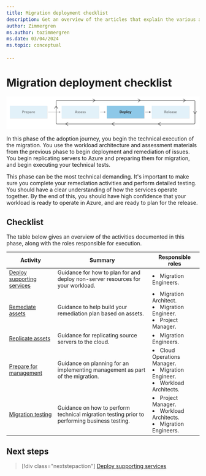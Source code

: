 ```yaml
---
title: Migration deployment checklist
description: Get an overview of the articles that explain the various activities that may be involved in migrating a workload in Azure.
author: Zimmergren
ms.author: tozimmergren
ms.date: 03/04/2024
ms.topic: conceptual

---
```


# Migration deployment checklist

![Diagram that shows the deploy-phase of the migration guidance in the Cloud Adoption Framework](../media/migrate-deploy.svg)

In this phase of the adoption journey, you begin the technical execution of the migration. You use the workload architecture and assessment materials from the previous phase to begin deployment and remediation of issues. You begin replicating servers to Azure and preparing them for migration, and begin executing your technical tests.

This phase can be the most technical demanding. It's important to make sure you complete your remediation activities and perform detailed testing. You should have a clear understanding of how the services operate together. By the end of this, you should have high confidence that your workload is ready to operate in Azure, and are ready to plan for the release.

## Checklist

The table below gives an overview of the activities documented in this phase, along with the roles responsible for execution.

|Activity|Summary|Responsible roles|
|---|---|---|
|[Deploy supporting services](./deploy-supporting-services.md)|Guidance for how to plan for and deploy non-server resources for your workload.|<li>Migration Engineers.|
|[Remediate assets](./remediate.md)|Guidance to help build your remediation plan based on assets.|<li>Migration Architect.<br><li>Migration Engineer.<br><li>Project Manager.|
|[Replicate assets](./replicate.md)|Guidance for replicating source servers to the cloud.|<li>Migration Engineers.|
|[Prepare for management](./prepare-for-management.md)|Guidance on planning for an implementing management as part of the migration.|<li>Cloud Operations Manager.<br><li>Migration Engineer.<br><li>Workload Architects.|
|[Migration testing](./migration-test.md)|Guidance on how to perform technical migration testing prior to performing business testing.|<li>Project Manager.<br><li>Workload Architects.<br><li>Migration Engineers.|

## Next steps

> [!div class="nextstepaction"]
> [Deploy supporting services](./deploy-supporting-services.md)
